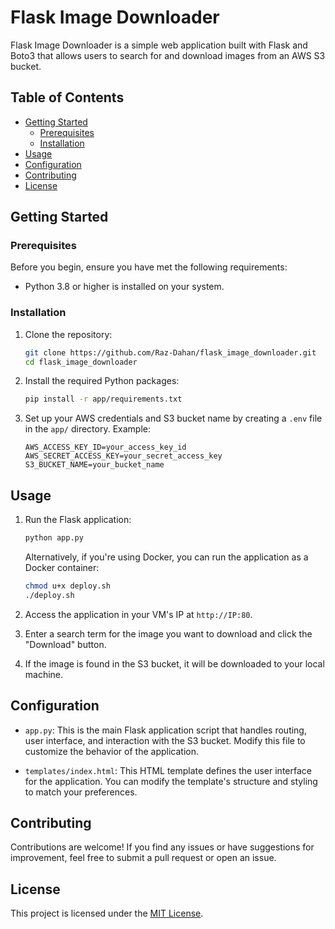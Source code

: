 # Flask Image Downloader

Flask Image Downloader is a simple web application built with Flask and Boto3 that allows users to search for and download images from an AWS S3 bucket.

## Table of Contents

- [Getting Started](#getting-started)
  - [Prerequisites](#prerequisites)
  - [Installation](#installation)
- [Usage](#usage)
- [Configuration](#configuration)
- [Contributing](#contributing)
- [License](#license)

## Getting Started

### Prerequisites

Before you begin, ensure you have met the following requirements:

- Python 3.8 or higher is installed on your system.

### Installation

1. Clone the repository:

   ```bash
   git clone https://github.com/Raz-Dahan/flask_image_downloader.git
   cd flask_image_downloader
   ```

2. Install the required Python packages:

   ```bash
   pip install -r app/requirements.txt
   ```

3. Set up your AWS credentials and S3 bucket name by creating a `.env` file in the `app/` directory. Example:

   ```plaintext
   AWS_ACCESS_KEY_ID=your_access_key_id
   AWS_SECRET_ACCESS_KEY=your_secret_access_key
   S3_BUCKET_NAME=your_bucket_name
   ```

## Usage

1. Run the Flask application:

   ```bash
   python app.py
   ```

   Alternatively, if you're using Docker, you can run the application as a Docker container:

   ```bash
   chmod u+x deploy.sh
   ./deploy.sh
   ```

2. Access the application in your VM's IP at `http://IP:80`.

3. Enter a search term for the image you want to download and click the "Download" button.

4. If the image is found in the S3 bucket, it will be downloaded to your local machine.

## Configuration

- `app.py`: This is the main Flask application script that handles routing, user interface, and interaction with the S3 bucket. Modify this file to customize the behavior of the application.

- `templates/index.html`: This HTML template defines the user interface for the application. You can modify the template's structure and styling to match your preferences.

## Contributing

Contributions are welcome! If you find any issues or have suggestions for improvement, feel free to submit a pull request or open an issue.

## License

This project is licensed under the [MIT License](LICENSE).